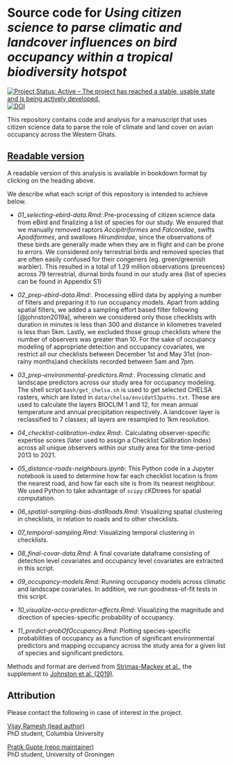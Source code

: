 # Source code for _Using citizen science to parse climatic and landcover influences on bird occupancy within a tropical biodiversity hotspot_

<!-- badges: start -->
  [![Project Status: Active – The project has reached a stable, usable state and is being actively developed.](https://www.repostatus.org/badges/latest/active.svg)](https://www.repostatus.org/#active)
  [![DOI](https://zenodo.org/badge/DOI/10.5281/zenodo.4393647.svg)](https://doi.org/10.5281/zenodo.4393647)
<!-- badges: end -->

This repository contains code and analysis for a manuscript that uses citizen science data to parse the role of climate and land cover on avian occupancy across the Western Ghats.

## [Readable version](https://vjjan91.github.io/eBirdOccupancy/)

A readable version of this analysis is available in bookdown format by clicking on the heading above.

We describe what each script of this repository is intended to achieve below.

- _01_selecting-ebird-data.Rmd:_.Pre-processing of citizen science data from eBird and finalizing a list of species for our study. We ensured that we manually removed raptors _Accipitriformes_ and _Falconidae_, swifts _Apodiformes_, and swallows _Hirundinidae_, since the observations of these birds are generally made when they are in flight and can be prone to errors. We considered only terrestrial birds and removed species that are often easily confused for their congeners (eg. green/greenish warbler). This resulted in a total of 1.29 million observations (presences) across 79 terrestrial, diurnal birds found in our study area (list of species can be found in Appendix S1)

- _02_prep-ebird-data.Rmd:_. Processing eBird data by applying a number of filters and preparing it to run occupancy models. Apart from adding spatial filters, we added a sampling effort based filter following [@johnston2019a], wherein we considered only those checklists with duration in minutes is less than 300 and distance in kilometres traveled is less than 5km. Lastly, we excluded those group checklists where the number of observers was greater than 10. For the sake of occupancy modeling of appropriate detection and occupancy covariates, we restrict all our checklists between December 1st and May 31st (non-rainy months)and checklists recorded between 5am and 7pm.

- _03_prep-environmental-predictors.Rmd:_. Processing climatic and landscape predictors across our study area for occupancy modeling. The shell script `bash/get_chelsa.sh` is used to get selected CHELSA rasters, which are listed in `data/chelsa/envidatS3paths.txt`. These are used to calculate the layers BIOCLIM 1 and 12, for mean annual temperature and annual precipitation respectively. A landcover layer is reclassified to 7 classes; all layers are resampled to 1km resolution.

- _04_checklist-calibration-index.Rmd:_. Calculating observer-specific expertise scores (later used to assign a Checklist Calibration Index) across all unique observers within our study area for the time-period 2013 to 2021.  

- _05_distance-roads-neighbours.ipynb_: This Python code in a Jupyter notebook is used to determine how far each checklist location is from the nearest road, and how far each site is from its nearest neighbour. We used Python to take advantage of `scipy` cKDtrees for spatial computation.

- _06_spatial-sampling-bias-distRoads.Rmd_: Visualizing spatial clustering in checklists, in relation to roads and to other checklists.

- _07_temporal-sampling.Rmd_: Visualizing temporal clustering in checklists.

- _08_final-covar-data.Rmd_: A final covariate dataframe consisting of detection level covariates and occupancy level covariates are extracted in this script.  

- _09_occupancy-models.Rmd_: Running occupancy models across climatic and landscape covariates. In addition, we run goodness-of-fit tests in this script.   

- _10_visualize-occu-predictor-effects.Rmd_: Visualizing the magnitude and direction of species-specific probability of occupancy.  

- _11_predict-probOfOccupancy.Rmd_: Plotting species-specific probabilities of occupancy as a function of significant environmental predictors and mapping occupancy across the study area for a given list of species and significant predictors.  

Methods and format are derived from [Strimas-Mackey et al.](https://cornelllabofornithology.github.io/ebird-best-practices/), the supplement to [Johnston et al. (2019)](https://www.biorxiv.org/content/10.1101/574392v1).

## Attribution

Please contact the following in case of interest in the project.

[Vijay Ramesh (lead author)](https://evolecol.weebly.com/)  
PhD student, Columbia University

[Pratik Gupte (repo maintainer)](https://github.com/pratikunterwegs)  
PhD student, University of Groningen  
